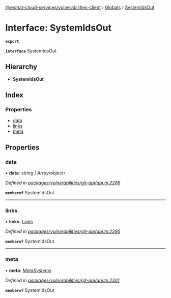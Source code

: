 [@redhat-cloud-services/vulnerabilities-client](../README.md) › [Globals](../globals.md) › [SystemIdsOut](systemidsout.md)

# Interface: SystemIdsOut

**`export`** 

**`interface`** SystemIdsOut

## Hierarchy

* **SystemIdsOut**

## Index

### Properties

* [data](systemidsout.md#data)
* [links](systemidsout.md#links)
* [meta](systemidsout.md#meta)

## Properties

###  data

• **data**: *string | Array‹object›*

*Defined in [packages/vulnerabilities/git-api/api.ts:2289](https://github.com/RedHatInsights/javascript-clients/blob/master/packages/vulnerabilities/git-api/api.ts#L2289)*

**`memberof`** SystemIdsOut

___

###  links

• **links**: *[Links](links.md)*

*Defined in [packages/vulnerabilities/git-api/api.ts:2295](https://github.com/RedHatInsights/javascript-clients/blob/master/packages/vulnerabilities/git-api/api.ts#L2295)*

**`memberof`** SystemIdsOut

___

###  meta

• **meta**: *[MetaSystems](metasystems.md)*

*Defined in [packages/vulnerabilities/git-api/api.ts:2301](https://github.com/RedHatInsights/javascript-clients/blob/master/packages/vulnerabilities/git-api/api.ts#L2301)*

**`memberof`** SystemIdsOut
